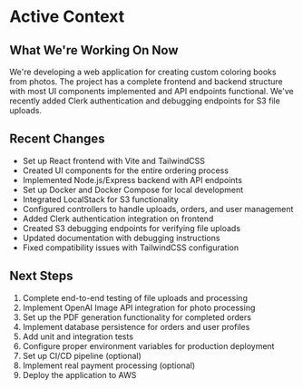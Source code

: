 # Active Context

## What We're Working On Now

We're developing a web application for creating custom coloring books from photos. The project has a complete frontend and backend structure with most UI components implemented and API endpoints functional. We've recently added Clerk authentication and debugging endpoints for S3 file uploads.

## Recent Changes

- Set up React frontend with Vite and TailwindCSS
- Created UI components for the entire ordering process
- Implemented Node.js/Express backend with API endpoints
- Set up Docker and Docker Compose for local development
- Integrated LocalStack for S3 functionality
- Configured controllers to handle uploads, orders, and user management
- Added Clerk authentication integration on frontend
- Created S3 debugging endpoints for verifying file uploads
- Updated documentation with debugging instructions
- Fixed compatibility issues with TailwindCSS configuration

## Next Steps

1. Complete end-to-end testing of file uploads and processing
2. Implement OpenAI Image API integration for photo processing
3. Set up the PDF generation functionality for completed orders
4. Implement database persistence for orders and user profiles
5. Add unit and integration tests
6. Configure proper environment variables for production deployment
7. Set up CI/CD pipeline (optional)
8. Implement real payment processing (optional)
9. Deploy the application to AWS
